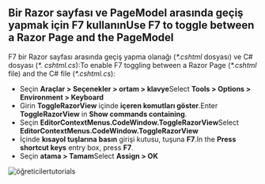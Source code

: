 <a name="f7"></a>
## <a name="use-f7-to-toggle-between-a-razor-page-and-the-pagemodel"></a><span data-ttu-id="1fb18-101">Bir Razor sayfası ve PageModel arasında geçiş yapmak için F7 kullanın</span><span class="sxs-lookup"><span data-stu-id="1fb18-101">Use F7 to toggle between a Razor Page and the PageModel</span></span>

<span data-ttu-id="1fb18-102">F7 bir Razor sayfası arasında geçiş yapma olanağı (*\*.cshtml* dosyası) ve C# dosyası (*\*. cshtml.cs*):</span><span class="sxs-lookup"><span data-stu-id="1fb18-102">To enable F7 toggling between a Razor Page (*\*.cshtml* file) and the C# file (*\*.cshtml.cs*):</span></span>

* <span data-ttu-id="1fb18-103">Seçin **Araçlar > Seçenekler > ortam > klavye**</span><span class="sxs-lookup"><span data-stu-id="1fb18-103">Select **Tools > Options > Environment > Keyboard**</span></span>
* <span data-ttu-id="1fb18-104">Girin **ToggleRazorView** içinde **içeren komutları göster**.</span><span class="sxs-lookup"><span data-stu-id="1fb18-104">Enter **ToggleRazorView** in **Show commands containing**.</span></span>
* <span data-ttu-id="1fb18-105">Seçin **EditorContextMenus.CodeWindow.ToggleRazorView**</span><span class="sxs-lookup"><span data-stu-id="1fb18-105">Select **EditorContextMenus.CodeWindow.ToggleRazorView**</span></span>
* <span data-ttu-id="1fb18-106">İçinde **kısayol tuşlarına basın** girişi kutusu, tuşuna **F7**.</span><span class="sxs-lookup"><span data-stu-id="1fb18-106">In the **Press shortcut keys** entry box, press **F7**.</span></span>
* <span data-ttu-id="1fb18-107">Seçin **atama > Tamam**</span><span class="sxs-lookup"><span data-stu-id="1fb18-107">Select **Assign > OK**</span></span>

![<span data-ttu-id="1fb18-108">öğreticiler</span><span class="sxs-lookup"><span data-stu-id="1fb18-108">tutorials</span></span> ](~/tutorials/razor-pages/razor-pages-start/_static/F7.png)
<!-- 
![preceding instructions](~/includes/RP/_static/F7.png)

![_static/F7.pngs](_static/F7.png)
-->

